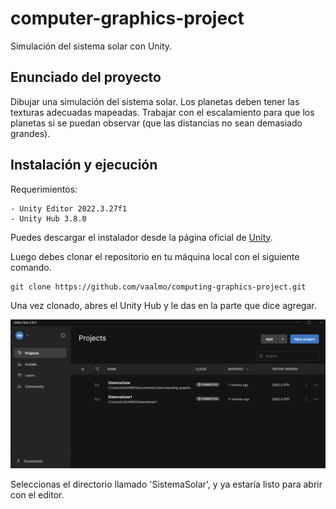 # computer-graphics-project
Simulación del sistema solar con Unity.


## Enunciado del proyecto
Dibujar una simulación del sistema solar. Los planetas deben tener las texturas 
adecuadas mapeadas. Trabajar con el escalamiento para que los planetas si se 
puedan observar (que las distancias no sean demasiado grandes). 

## Instalación y ejecución

Requerimientos:

    - Unity Editor 2022.3.27f1
    - Unity Hub 3.8.0

Puedes descargar el instalador desde la página oficial de [Unity](https://unity.com/download#how-get-started).

Luego debes clonar el repositorio en tu máquina local con el siguiente comando.

```
git clone https://github.com/vaalmo/computing-graphics-project.git
```

Una vez clonado, abres el Unity Hub y le das en la parte que dice agregar.

![alt text](image.png)

Seleccionas el directorio llamado 'SistemaSolar', y ya estaría listo para abrir con el editor. 


